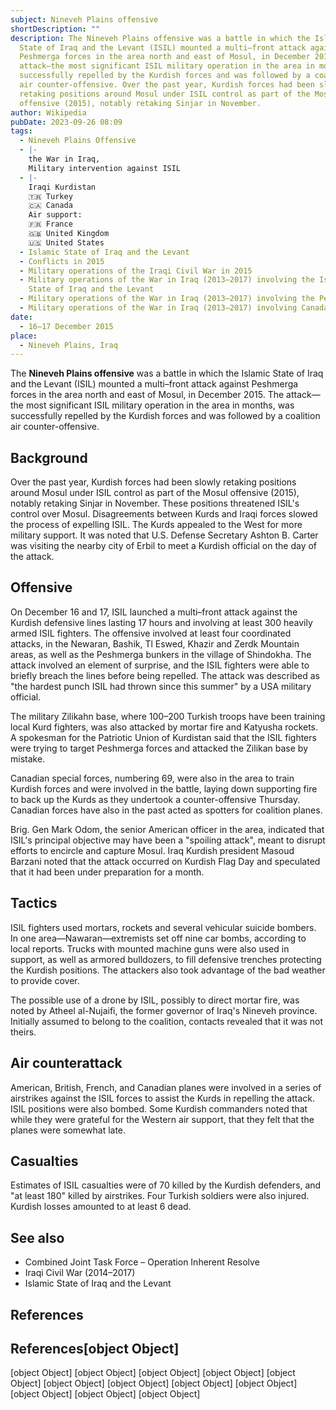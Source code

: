 ```yaml
---
subject: Nineveh Plains offensive
shortDescription: ""
description: The Nineveh Plains offensive was a battle in which the Islamic
  State of Iraq and the Levant (ISIL) mounted a multi–front attack against
  Peshmerga forces in the area north and east of Mosul, in December 2015. The
  attack—the most significant ISIL military operation in the area in months, was
  successfully repelled by the Kurdish forces and was followed by a coalition
  air counter-offensive. Over the past year, Kurdish forces had been slowly
  retaking positions around Mosul under ISIL control as part of the Mosul
  offensive (2015), notably retaking Sinjar in November.
author: Wikipedia
pubDate: 2023-09-26 08:09
tags:
  - Nineveh Plains Offensive
  - |-
    the War in Iraq,
    Military intervention against ISIL
  - |-
    Iraqi Kurdistan
    🇹🇷 Turkey
    🇨🇦 Canada
    Air support:
    🇫🇷 France
    🇬🇧 United Kingdom
    🇺🇸 United States
  - Islamic State of Iraq and the Levant
  - Conflicts in 2015
  - Military operations of the Iraqi Civil War in 2015
  - Military operations of the War in Iraq (2013–2017) involving the Islamic
    State of Iraq and the Levant
  - Military operations of the War in Iraq (2013–2017) involving the Peshmerga
  - Military operations of the War in Iraq (2013–2017) involving Canada
date:
  - 16–17 December 2015
place:
  - Nineveh Plains, Iraq
---
```


The **Nineveh Plains offensive** was a battle in which the Islamic State of Iraq and the Levant (ISIL) mounted a multi–front attack against Peshmerga forces in the area north and east of Mosul, in December 2015. The attack—the most significant ISIL military operation in the area in months, was successfully repelled by the Kurdish forces and was followed by a coalition air counter-offensive.

## Background
Over the past year, Kurdish forces had been slowly retaking positions around Mosul under ISIL control as part of the Mosul offensive (2015), notably retaking Sinjar in November. These positions threatened ISIL's control over Mosul. Disagreements between Kurds and Iraqi forces slowed the process of expelling ISIL. The Kurds appealed to the West for more military support. It was noted that U.S. Defense Secretary Ashton B. Carter was visiting the nearby city of Erbil to meet a Kurdish official on the day of the attack.

## Offensive
On December 16 and 17, ISIL launched a multi–front attack against the Kurdish defensive lines lasting 17 hours and involving at least 300 heavily armed ISIL fighters. The offensive involved at least four coordinated attacks, in the Newaran, Bashik, Tl Eswed, Khazir and Zerdk Mountain areas, as well as the Peshmerga bunkers in the village of Shindokha. The attack involved an element of surprise, and the ISIL fighters were able to briefly breach the lines before being repelled. The attack was described as "the hardest punch ISIL had thrown since this summer" by a USA military official.

The military Zilikahn base, where 100–200 Turkish troops have been training local Kurd fighters, was also attacked by mortar fire and Katyusha rockets. A spokesman for the Patriotic Union of Kurdistan said that the ISIL fighters were trying to target Peshmerga forces and attacked the Zilikan base by mistake.

Canadian special forces, numbering 69, were also in the area to train Kurdish forces and were involved in the battle, laying down supporting fire to back up the Kurds as they undertook a counter-offensive Thursday. Canadian forces have also in the past acted as spotters for coalition planes.

Brig. Gen Mark Odom, the senior American officer in the area, indicated that ISIL's principal objective may have been a "spoiling attack", meant to disrupt efforts to encircle and capture Mosul. Iraq Kurdish president Masoud Barzani noted that the attack occurred on Kurdish Flag Day and speculated that it had been under preparation for a month.

## Tactics
ISIL fighters used mortars, rockets and several vehicular suicide bombers. In one area—Nawaran—extremists set off nine car bombs, according to local reports. Trucks with mounted machine guns were also used in support, as well as armored bulldozers, to fill defensive trenches protecting the Kurdish positions. The attackers also took advantage of the bad weather to provide cover.

The possible use of a drone by ISIL, possibly to direct mortar fire, was noted by Atheel al-Nujaifi, the former governor of Iraq's Nineveh province. Initially assumed to belong to the coalition, contacts revealed that it was not theirs.

## Air counterattack
American, British, French, and Canadian planes were involved in a series of airstrikes against the ISIL forces to assist the Kurds in repelling the attack. ISIL positions were also bombed. Some Kurdish commanders noted that while they were grateful for the Western air support, that they felt that the planes were somewhat late.

## Casualties
Estimates of ISIL casualties were of 70 killed by the Kurdish defenders, and "at least 180" killed by airstrikes. Four Turkish soldiers were also injured. Kurdish losses amounted to at least 6 dead.

## See also
 * Combined Joint Task Force – Operation Inherent Resolve
 * Iraqi Civil War (2014–2017)
 * Islamic State of Iraq and the Levant


## References
## References[object Object]
[object Object]
[object Object]
[object Object]
[object Object]
[object Object]
[object Object]
[object Object]
[object Object]
[object Object]
[object Object]
[object Object]
[object Object]